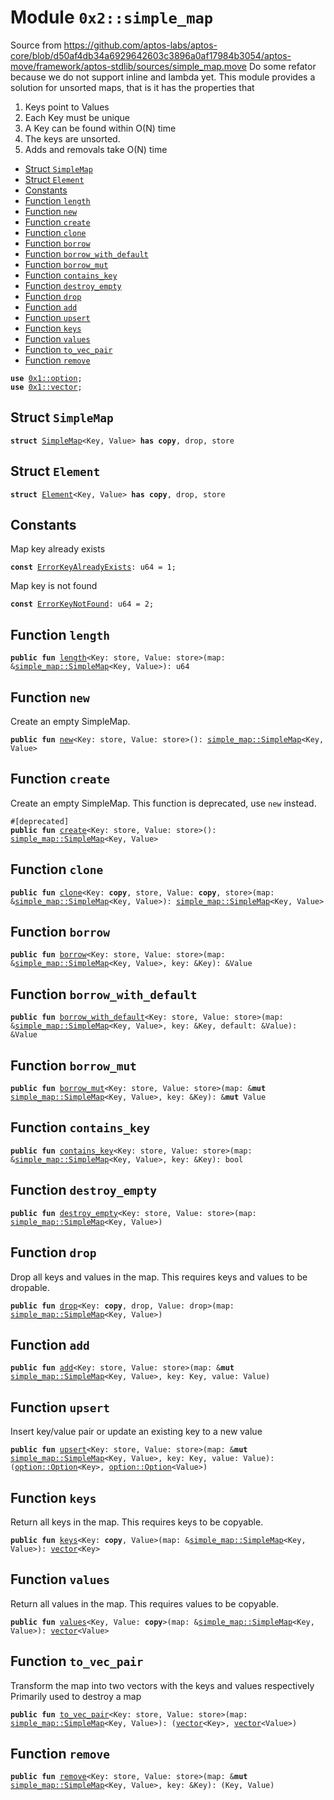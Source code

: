 
<a name="0x2_simple_map"></a>

# Module `0x2::simple_map`

Source from https://github.com/aptos-labs/aptos-core/blob/d50af4db34a6929642603c3896a0af17984b3054/aptos-move/framework/aptos-stdlib/sources/simple_map.move
Do some refator because we do not support inline and lambda yet.
This module provides a solution for unsorted maps, that is it has the properties that
1) Keys point to Values
2) Each Key must be unique
3) A Key can be found within O(N) time
4) The keys are unsorted.
5) Adds and removals take O(N) time


-  [Struct `SimpleMap`](#0x2_simple_map_SimpleMap)
-  [Struct `Element`](#0x2_simple_map_Element)
-  [Constants](#@Constants_0)
-  [Function `length`](#0x2_simple_map_length)
-  [Function `new`](#0x2_simple_map_new)
-  [Function `create`](#0x2_simple_map_create)
-  [Function `clone`](#0x2_simple_map_clone)
-  [Function `borrow`](#0x2_simple_map_borrow)
-  [Function `borrow_with_default`](#0x2_simple_map_borrow_with_default)
-  [Function `borrow_mut`](#0x2_simple_map_borrow_mut)
-  [Function `contains_key`](#0x2_simple_map_contains_key)
-  [Function `destroy_empty`](#0x2_simple_map_destroy_empty)
-  [Function `drop`](#0x2_simple_map_drop)
-  [Function `add`](#0x2_simple_map_add)
-  [Function `upsert`](#0x2_simple_map_upsert)
-  [Function `keys`](#0x2_simple_map_keys)
-  [Function `values`](#0x2_simple_map_values)
-  [Function `to_vec_pair`](#0x2_simple_map_to_vec_pair)
-  [Function `remove`](#0x2_simple_map_remove)


<pre><code><b>use</b> <a href="">0x1::option</a>;
<b>use</b> <a href="">0x1::vector</a>;
</code></pre>



<a name="0x2_simple_map_SimpleMap"></a>

## Struct `SimpleMap`



<pre><code><b>struct</b> <a href="simple_map.md#0x2_simple_map_SimpleMap">SimpleMap</a>&lt;Key, Value&gt; <b>has</b> <b>copy</b>, drop, store
</code></pre>



<a name="0x2_simple_map_Element"></a>

## Struct `Element`



<pre><code><b>struct</b> <a href="simple_map.md#0x2_simple_map_Element">Element</a>&lt;Key, Value&gt; <b>has</b> <b>copy</b>, drop, store
</code></pre>



<a name="@Constants_0"></a>

## Constants


<a name="0x2_simple_map_ErrorKeyAlreadyExists"></a>

Map key already exists


<pre><code><b>const</b> <a href="simple_map.md#0x2_simple_map_ErrorKeyAlreadyExists">ErrorKeyAlreadyExists</a>: u64 = 1;
</code></pre>



<a name="0x2_simple_map_ErrorKeyNotFound"></a>

Map key is not found


<pre><code><b>const</b> <a href="simple_map.md#0x2_simple_map_ErrorKeyNotFound">ErrorKeyNotFound</a>: u64 = 2;
</code></pre>



<a name="0x2_simple_map_length"></a>

## Function `length`



<pre><code><b>public</b> <b>fun</b> <a href="simple_map.md#0x2_simple_map_length">length</a>&lt;Key: store, Value: store&gt;(map: &<a href="simple_map.md#0x2_simple_map_SimpleMap">simple_map::SimpleMap</a>&lt;Key, Value&gt;): u64
</code></pre>



<a name="0x2_simple_map_new"></a>

## Function `new`

Create an empty SimpleMap.


<pre><code><b>public</b> <b>fun</b> <a href="simple_map.md#0x2_simple_map_new">new</a>&lt;Key: store, Value: store&gt;(): <a href="simple_map.md#0x2_simple_map_SimpleMap">simple_map::SimpleMap</a>&lt;Key, Value&gt;
</code></pre>



<a name="0x2_simple_map_create"></a>

## Function `create`

Create an empty SimpleMap.
This function is deprecated, use <code>new</code> instead.


<pre><code>#[deprecated]
<b>public</b> <b>fun</b> <a href="simple_map.md#0x2_simple_map_create">create</a>&lt;Key: store, Value: store&gt;(): <a href="simple_map.md#0x2_simple_map_SimpleMap">simple_map::SimpleMap</a>&lt;Key, Value&gt;
</code></pre>



<a name="0x2_simple_map_clone"></a>

## Function `clone`



<pre><code><b>public</b> <b>fun</b> <a href="simple_map.md#0x2_simple_map_clone">clone</a>&lt;Key: <b>copy</b>, store, Value: <b>copy</b>, store&gt;(map: &<a href="simple_map.md#0x2_simple_map_SimpleMap">simple_map::SimpleMap</a>&lt;Key, Value&gt;): <a href="simple_map.md#0x2_simple_map_SimpleMap">simple_map::SimpleMap</a>&lt;Key, Value&gt;
</code></pre>



<a name="0x2_simple_map_borrow"></a>

## Function `borrow`



<pre><code><b>public</b> <b>fun</b> <a href="simple_map.md#0x2_simple_map_borrow">borrow</a>&lt;Key: store, Value: store&gt;(map: &<a href="simple_map.md#0x2_simple_map_SimpleMap">simple_map::SimpleMap</a>&lt;Key, Value&gt;, key: &Key): &Value
</code></pre>



<a name="0x2_simple_map_borrow_with_default"></a>

## Function `borrow_with_default`



<pre><code><b>public</b> <b>fun</b> <a href="simple_map.md#0x2_simple_map_borrow_with_default">borrow_with_default</a>&lt;Key: store, Value: store&gt;(map: &<a href="simple_map.md#0x2_simple_map_SimpleMap">simple_map::SimpleMap</a>&lt;Key, Value&gt;, key: &Key, default: &Value): &Value
</code></pre>



<a name="0x2_simple_map_borrow_mut"></a>

## Function `borrow_mut`



<pre><code><b>public</b> <b>fun</b> <a href="simple_map.md#0x2_simple_map_borrow_mut">borrow_mut</a>&lt;Key: store, Value: store&gt;(map: &<b>mut</b> <a href="simple_map.md#0x2_simple_map_SimpleMap">simple_map::SimpleMap</a>&lt;Key, Value&gt;, key: &Key): &<b>mut</b> Value
</code></pre>



<a name="0x2_simple_map_contains_key"></a>

## Function `contains_key`



<pre><code><b>public</b> <b>fun</b> <a href="simple_map.md#0x2_simple_map_contains_key">contains_key</a>&lt;Key: store, Value: store&gt;(map: &<a href="simple_map.md#0x2_simple_map_SimpleMap">simple_map::SimpleMap</a>&lt;Key, Value&gt;, key: &Key): bool
</code></pre>



<a name="0x2_simple_map_destroy_empty"></a>

## Function `destroy_empty`



<pre><code><b>public</b> <b>fun</b> <a href="simple_map.md#0x2_simple_map_destroy_empty">destroy_empty</a>&lt;Key: store, Value: store&gt;(map: <a href="simple_map.md#0x2_simple_map_SimpleMap">simple_map::SimpleMap</a>&lt;Key, Value&gt;)
</code></pre>



<a name="0x2_simple_map_drop"></a>

## Function `drop`

Drop all keys and values in the map. This requires keys and values to be dropable.


<pre><code><b>public</b> <b>fun</b> <a href="simple_map.md#0x2_simple_map_drop">drop</a>&lt;Key: <b>copy</b>, drop, Value: drop&gt;(map: <a href="simple_map.md#0x2_simple_map_SimpleMap">simple_map::SimpleMap</a>&lt;Key, Value&gt;)
</code></pre>



<a name="0x2_simple_map_add"></a>

## Function `add`



<pre><code><b>public</b> <b>fun</b> <a href="simple_map.md#0x2_simple_map_add">add</a>&lt;Key: store, Value: store&gt;(map: &<b>mut</b> <a href="simple_map.md#0x2_simple_map_SimpleMap">simple_map::SimpleMap</a>&lt;Key, Value&gt;, key: Key, value: Value)
</code></pre>



<a name="0x2_simple_map_upsert"></a>

## Function `upsert`

Insert key/value pair or update an existing key to a new value


<pre><code><b>public</b> <b>fun</b> <a href="simple_map.md#0x2_simple_map_upsert">upsert</a>&lt;Key: store, Value: store&gt;(map: &<b>mut</b> <a href="simple_map.md#0x2_simple_map_SimpleMap">simple_map::SimpleMap</a>&lt;Key, Value&gt;, key: Key, value: Value): (<a href="_Option">option::Option</a>&lt;Key&gt;, <a href="_Option">option::Option</a>&lt;Value&gt;)
</code></pre>



<a name="0x2_simple_map_keys"></a>

## Function `keys`

Return all keys in the map. This requires keys to be copyable.


<pre><code><b>public</b> <b>fun</b> <a href="simple_map.md#0x2_simple_map_keys">keys</a>&lt;Key: <b>copy</b>, Value&gt;(map: &<a href="simple_map.md#0x2_simple_map_SimpleMap">simple_map::SimpleMap</a>&lt;Key, Value&gt;): <a href="">vector</a>&lt;Key&gt;
</code></pre>



<a name="0x2_simple_map_values"></a>

## Function `values`

Return all values in the map. This requires values to be copyable.


<pre><code><b>public</b> <b>fun</b> <a href="simple_map.md#0x2_simple_map_values">values</a>&lt;Key, Value: <b>copy</b>&gt;(map: &<a href="simple_map.md#0x2_simple_map_SimpleMap">simple_map::SimpleMap</a>&lt;Key, Value&gt;): <a href="">vector</a>&lt;Value&gt;
</code></pre>



<a name="0x2_simple_map_to_vec_pair"></a>

## Function `to_vec_pair`

Transform the map into two vectors with the keys and values respectively
Primarily used to destroy a map


<pre><code><b>public</b> <b>fun</b> <a href="simple_map.md#0x2_simple_map_to_vec_pair">to_vec_pair</a>&lt;Key: store, Value: store&gt;(map: <a href="simple_map.md#0x2_simple_map_SimpleMap">simple_map::SimpleMap</a>&lt;Key, Value&gt;): (<a href="">vector</a>&lt;Key&gt;, <a href="">vector</a>&lt;Value&gt;)
</code></pre>



<a name="0x2_simple_map_remove"></a>

## Function `remove`



<pre><code><b>public</b> <b>fun</b> <a href="simple_map.md#0x2_simple_map_remove">remove</a>&lt;Key: store, Value: store&gt;(map: &<b>mut</b> <a href="simple_map.md#0x2_simple_map_SimpleMap">simple_map::SimpleMap</a>&lt;Key, Value&gt;, key: &Key): (Key, Value)
</code></pre>
